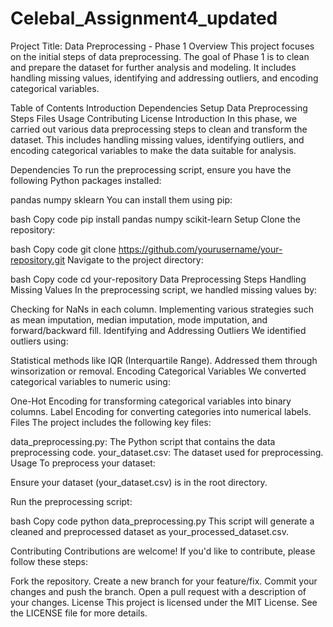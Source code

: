 # Celebal_Assignment4_updated
Project Title: Data Preprocessing - Phase 1
Overview
This project focuses on the initial steps of data preprocessing. The goal of Phase 1 is to clean and prepare the dataset for further analysis and modeling. It includes handling missing values, identifying and addressing outliers, and encoding categorical variables.

Table of Contents
Introduction
Dependencies
Setup
Data Preprocessing Steps
Files
Usage
Contributing
License
Introduction
In this phase, we carried out various data preprocessing steps to clean and transform the dataset. This includes handling missing values, identifying outliers, and encoding categorical variables to make the data suitable for analysis.

Dependencies
To run the preprocessing script, ensure you have the following Python packages installed:

pandas
numpy
sklearn
You can install them using pip:

bash
Copy code
pip install pandas numpy scikit-learn
Setup
Clone the repository:

bash
Copy code
git clone https://github.com/yourusername/your-repository.git
Navigate to the project directory:

bash
Copy code
cd your-repository
Data Preprocessing Steps
Handling Missing Values
In the preprocessing script, we handled missing values by:

Checking for NaNs in each column.
Implementing various strategies such as mean imputation, median imputation, mode imputation, and forward/backward fill.
Identifying and Addressing Outliers
We identified outliers using:

Statistical methods like IQR (Interquartile Range).
Addressed them through winsorization or removal.
Encoding Categorical Variables
We converted categorical variables to numeric using:

One-Hot Encoding for transforming categorical variables into binary columns.
Label Encoding for converting categories into numerical labels.
Files
The project includes the following key files:

data_preprocessing.py: The Python script that contains the data preprocessing code.
your_dataset.csv: The dataset used for preprocessing.
Usage
To preprocess your dataset:

Ensure your dataset (your_dataset.csv) is in the root directory.

Run the preprocessing script:

bash
Copy code
python data_preprocessing.py
This script will generate a cleaned and preprocessed dataset as your_processed_dataset.csv.

Contributing
Contributions are welcome! If you'd like to contribute, please follow these steps:

Fork the repository.
Create a new branch for your feature/fix.
Commit your changes and push the branch.
Open a pull request with a description of your changes.
License
This project is licensed under the MIT License. See the LICENSE file for more details.
